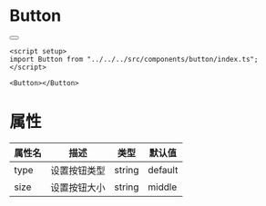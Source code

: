 # Button

<script setup>
  import Button from "../../../src/components/button/index.ts"
</script>

<Button></Button>

```vue
<script setup>
import Button from "../../../src/components/button/index.ts";
</script>

<Button></Button>
```

# 属性

| 属性名 | 描述         | 类型   | 默认值  |
| ------ | ------------ | ------ | ------- |
| type   | 设置按钮类型 | string | default |
| size   | 设置按钮大小 | string | middle  |
